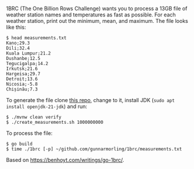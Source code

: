1BRC (The One Billion Rows Challenge) wants you to process a 13GB file of weather station names and temperatures as fast as possible. For each weather station, print out the minimum, mean, and maximum. The file looks like this:

```
$ head measurements.txt 
Kano;29.3
Dili;32.4
Kuala Lumpur;21.2
Dushanbe;12.5
Tegucigalpa;14.2
Irkutsk;21.6
Hargeisa;29.7
Detroit;13.6
Nicosia;-5.8
Chișinău;7.3
```

To generate the file clone [this repo](https://github.com/gunnarmorling/1brc), change to it, install JDK (`sudo apt install openjdk-21-jdk`) and run:

```
$ ./mvnw clean verify
$ ./create_measurements.sh 1000000000
```

To process the file:

```
$ go build
$ time ./1brc [-p] ~/github.com/gunnarmorling/1brc/measurements.txt
```

Based on https://benhoyt.com/writings/go-1brc/.
